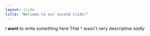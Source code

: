 ```yaml
---
layout: slide
title: "Welcome to our second slide!"
---
```

I **want** to write *something* here
That ^ wasn't very descriptive *sadly*
